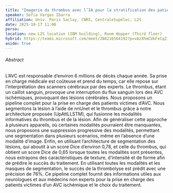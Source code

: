 ```yaml
---
title: "Imagerie du thrombus avec l’IA pour la stratification des patients AVC"
speaker: Sofia Vargas Ibarra
affiliation: Univ. Paris Saclay, CNRS, CentraleSupélec, L2S
date: 2025-10-17 11:00
perso: 
location: new L2S location (IBM building), Room Hopper (Third floor)
hybrid: https://teams.microsoft.com/meet/388216564192?p=vAzXhmCUkFxCqZ1cUQ
aside: true
---
```



<div style="text-align:center">
<script defer class="speakerdeck-embed" data-id="22e33795804c45459fa999854cb3ca1d" data-ratio="1.33333333333333" src="//speakerdeck.com/assets/embed.js"></script>
</div>


###### Abstract
L’AVC est responsable d’environ 6 millions de décès chaque année.
Sa prise en charge médicale est coûteuse et prend du temps, car elle repose sur l’interprétation des scanners cérébraux par des experts.
Le thrombus, étant un caillot sanguin, provoque une interruption du flux sanguin lors des AVC ischémiques, provoquant des lésions cérébrales.
Nous proposons un pipeline complet pour la prise en charge des patients victimes d’AVC.
Nous segmentons la lésion à l’aide de nnUnet et le thrombus grâce à notre architecture proposée (UpAttLLSTM), qui fusionne les modalités informatives du thrombus et de la lésion.
Afin de généraliser cette approche à plusieurs appareils, où certaines modalités pourraient être manquantes, nous proposons une suppression progressive des modalités,
permettant une segmentation dans plusieurs scénarios, même en l’absence d’une modalité d’image.
Enfin, en utilisant l’architecture de segmentation des lésions, qui aboutit à un score Dice d’environ 0,78, et celle du thrombus,
qui obtient un score Dice de 0,65 lorsque toutes les modalités sont présentes, nous extrayons des caractéristiques de texture, d’intensité et de forme afin de prédire le succès du traitement.
En utilisant toutes les modalités et les masques de segmentation, le succès de la thrombolyse est prédit avec une précision de 76%.
Ce pipeline complet fournit des informations utiles aux neurologues et aux médecins non experts pour la prise en charge des patients victimes d’un AVC ischémique et le choix du traitement.



